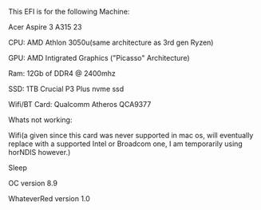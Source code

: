 This EFI is for the following Machine:

Acer Aspire 3 A315 23

CPU: AMD Athlon 3050u(same architecture as 3rd gen Ryzen)

GPU: AMD Intigrated Graphics ("Picasso" Architecture)

Ram: 12Gb of DDR4 @ 2400mhz

SSD: 1TB Crucial P3 Plus nvme ssd

Wifi/BT Card: Qualcomm Atheros QCA9377

Whats not working:

Wifi(a given since this card was never supported in mac os, will eventually replace with a supported Intel or Broadcom one, I am temporarily using horNDIS however.)

Sleep


OC version 8.9

WhateverRed version 1.0